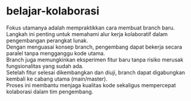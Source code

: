 # belajar-kolaborasi

Fokus utamanya adalah mempraktikkan cara membuat branch baru.<br>
Langkah ini penting untuk memahami alur kerja kolaboratif dalam pengembangan perangkat lunak.<br>
Dengan menguasai konsep branch, pengembang dapat bekerja secara paralel tanpa mengganggu kode utama.<br>
Branch juga memungkinkan eksperimen fitur baru tanpa risiko merusak fungsionalitas yang sudah ada.<br>
Setelah fitur selesai dikembangkan dan diuji, branch dapat digabungkan kembali ke cabang utama (main/master).<br>
Proses ini membantu menjaga kualitas kode sekaligus mempercepat kolaborasi dalam tim pengembang.
